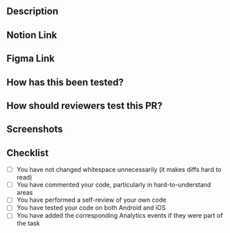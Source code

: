 ## Description

<!--
A description of what this pull request does.
-->

## Notion Link

<!--
Please link the corresponding Notion task, e.g.

https://www.notion.so/puramente/Product-Roadmap-393537610fa240ed8dbe3572b93ccbae?p=59f4176acd4242a2aada2510dab55bc1

-->

## Figma Link

<!--
If the PR includes UI changes, please link the relevant Figma design, e.g.

https://www.figma.com/file/Z2QBQRHiCdbxtnax0sYeCd/Retention?node-id=1109%3A13766

-->

## How has this been tested?

<!--

Please describe the tests that you ran to verify your changes. e.g.

Tested the home screen using these devices:

iPhone 11 13.2.2 - Simulator

Pixel 2 API 29 - Simulator

-->

## How should reviewers test this PR?

<!--
Please describe the steps required to test this task
-->

## Screenshots

<!--
If the PR includes UI changes or is related to a screen, include screenshots/GIFs.
-->


## Checklist

- [ ] You have not changed whitespace unnecessarily (it makes diffs hard to read)
- [ ] You have commented your code, particularly in hard-to-understand areas
- [ ] You have performed a self-review of your own code
- [ ] You have tested your code on both Android and iOS
- [ ] You have added the corresponding Analytics events if they were part of the task
